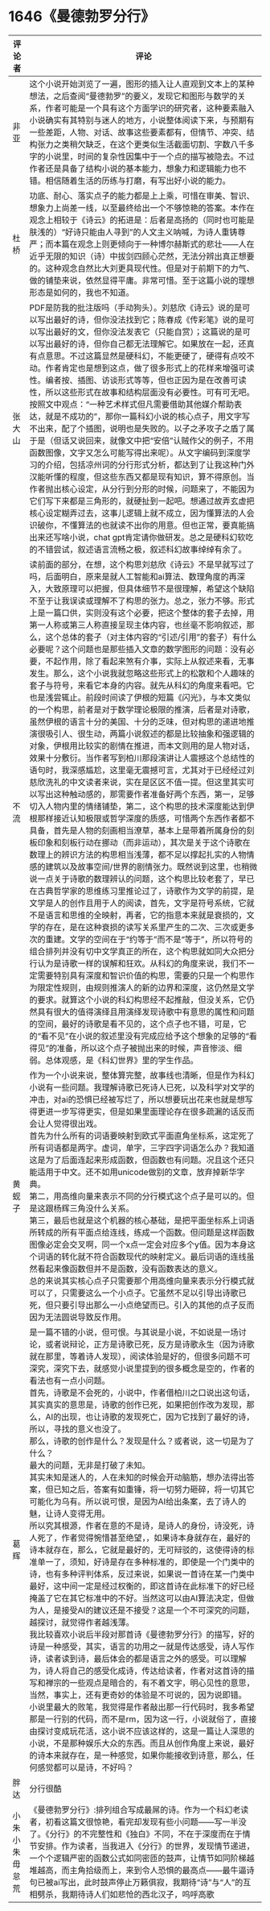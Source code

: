 # 1646《曼德勃罗分行》

评论者 | 评论 |
|---|---|
非亚|这个小说开始浏览了一遍，图形的插入让人直观到文本上的某种想法，之后查阅“曼德勃罗”的要义，发现它和图形与数学的关系，作者可能是一个具有这个方面学识的研究者，这种要素融入小说确实有其特别与迷人的地方，小说整体阅读下来，与预期有一些差距，人物、对话、故事这些要素都有，但情节、冲突、结构张力之类稍欠缺乏，在这个更类似生活截面切割、字数八千多字的小说里，时间的复杂性因集中于一个点的描写被隐去。不过作者还是具备了结构小说的基本能力，想象力和逻辑能力也不错。相信随着生活的历练与打磨，有写出好小说的能力。
杜桥|功底、耐心、落实点子的能力都是上上乘，可惜在审美、智识、想象力上尚差一线，以至最终给出一个不够惊艳的答案。本作在观念上相较于《诗云》的拓进是：后者是高扬的（同时也可能是肤浅的）“好诗只能由人寻到”的人文主义呐喊，为诗人重铸尊严；而本篇在观念上则更倾向于一种博尔赫斯式的悲壮——人在近乎无限的知识（诗）中拔剑四顾心茫然，无法分辨出真正想要的。这种观念自然比大刘更具现代性。但是对于前期下的力气、做的铺垫来说，依然显得平庸。非常可惜。至于这篇小说的理想形态是如何的，我也不知道。
张大山|PDF是防我的批注版吗（手动狗头）。刘慈欣《诗云》说的是可以写出最好的诗，但你没法找到它；陈春成《传彩笔》说的是可以写出最好的文，但你没法发表它（只能自赏）；这篇说的是可以写出最好的诗，但你自己都无法理解它。如果放在一起，还真有点意思。不过这篇显然是硬科幻，不能更硬了，硬得有点咬不动。作者肯定也是想到这点，做了很多形式上的花样来增强可读性。编者按、插图、访谈形式等等，但也正因为是在改善可读性，所以这些形式在故事和结构层面没有必要性。可有可无吧。按照文中观点：“一种艺术样式但凡需要借助其他媒介帮助表达，就是不成功的”，那你一篇科幻小说的核心点子，用文字写不出来，配了个插图，说明也是失败的。以子之矛攻子之盾了属于是（但话又说回来，就像文中把“安倍”认贼作父的例子，不用函数图像，文字又怎么可能写得出来呢）。从文字编码到深度学习的介绍，包括凉州词的分行形式分析，都达到了让我这种门外汉能听懂的程度，但这些东西又都是现有知识，算不得原创。当作者抛出核心设定，从分行到分形的时候，问题来了，不能因为它们写下来都是三角形的，就硬扯到一起吧。想通过故弄玄虚把核心设定糊弄过去，这事儿逻辑上就不成立，因为懂算法的人会识破你，不懂算法的也就读不出你的用意。但也正常，要真能搞出来还写啥小说，chat gpt肯定请你做研发。总之是硬科幻软吃的不错尝试，叙述语言流畅之极，叙述科幻故事绰绰有余了。
不流|读前面的部分，在想，这个构思刘慈欣《诗云》不是早就写过了吗，后面明白，原来是就人工智能和ai算法、数理角度的再深入，大致原理可以把握，但具体细节不是很理解，希望这个缺陷不至于让我误读或理解不了构思的张力。总之，张力不够。形式上是一篇口供，实则没有这个必要，把这个整体的套子去掉，用第一人称或第三人称直接呈现主体内容，也丝毫不影响叙述，那么，这个总体的套子（对主体内容的“引述/引用”的套子）有什么必要呢？这个问题也是那些插入文章的数学图形的问题：没有必要，不起作用，除了看起来煞有介事，实际上从叙述来看，无事发生。那么，这个小说我就忽略这些形式上的松散和个人趣味的套子与符号，来看它本身的内容。就先从科幻的角度来看吧。它也是浅尝辄止。前段时间读了伊根的短篇《闪光》，与本文类似的一个构思，前者是对于数学理论极限的推演，后者是对诗歌，虽然伊根的语言十分的美国、十分的乏味，但对构思的递进地推演很吸引人、很生动，两篇小说叙述的都是比较抽象和强逻辑的对象，伊根用比较实的剧情在推进，而本文则用的是人物对话，效果十分敷衍。当作者写到柏川那段演讲让人震撼这个总结性的语句时，我深感尴尬，这里毫无震撼可言，尤其对于已经经过刘慈欣洗礼的中文读者来说，实在是区区不值一提。但这里其实可以写出这种触动感的，那需要作者准备好两个东西，第一，足够切入人物内里的情绪铺垫，第二，这个构思的技术深度能达到伊根那样接近认知极限或哲学深度的质感，可惜两个东西作者都不具备，首先是人物的刻画相当潦草，基本上是带着所属身份的刻板印象和刻板行动在挪动（而非运动），其次是关于这个诗歌在数理上的辨识方法的构思相当浅薄，都不足以撑起扎实的人物情感的建筑以及故事空间/世界的剧情张力。既然说到这里，也稍微说一点关于诗歌的数理辨认的问题，这个构思比较老套了，早已在古典哲学家的思维练习里推论过了，诗歌作为文学的前提，是文学是人的创作且用于人的阅读，首先，文字是符号系统，它就不是语言和思维的全映射，再者，它的指意本来就是衰损的，文学的存在，是在这种衰损的读写关系里产生的二次、三次或更多次的重建。文学的空间在于“约等于”而不是“等于”，所以符号的组合排列并没有切中文学真正的所在，这个构思就如同大众把分行认为是诗歌一样的误解和狂欢。从科幻的角度来说，我们不一定需要特别具有深度和智识价值的构思，需要的只是一个构思作为限定性规则，由规则推演人的新的边界和深度，这仍然是文学的要求。就算这个小说的科幻构思经不起推敲，但没关系，它仍然具有很大的值得演绎且用演绎发现诗歌中有意思的属性和问题的空间，最好的诗歌是看不见的，这个点子也不错，可是，它的“看不见”在小说的叙述里没有完成应给予这个想象的足够的“看得见”的准备，所以这个点子被抛出来的时候，声音惨淡、细弱。总体观感，是《科幻世界》里的学生作品。
黄蚬子|作为一个小说来说，整体算完整，故事线也清晰，但是作为科幻小说有一些问题。我理解诗歌已死诗人已死，以及科学对文学的冲击，对ai的恐惧已经被写烂了，所以想要玩出花来也就是想写得更进一步写得更实，但是如果里面理论存在很多疏漏的话反而会让人觉得很出戏。 <br /> 首先为什么所有的词语要映射到欧式平面直角坐标系，这定死了所有词语都是两字。虚词，单字，三字四字词语怎么办？我知道这是为了后面连起来形成函数，但函数也有问题。况且这个还只能适用于中文。还不如用unicode做别的文章，放弃掉新华字典。 <br />第二，用高维向量来表示不同的分行模式这个点子是可以的。但是这跟杨辉三角没什么关系。 <br />第三，最后也就是这个机器的核心基础，是把平面坐标系上词语所转成的所有平面点给连线，练成一个函数。但问题是这样函数图像必定会交叉啊，同一个x点一定会对应多个y值。因为本身这个词语的转化就不符合函数现代的映射定义。最后词语的连线虽然看起来像函数但并不是函数，没有函数表达的意义。 <br />总的来说其实核心点子只需要那个用高维向量来表示分行模式就可以了，只需要这么一个小点子。它虽然不足以引导出诗歌已死，但只要引导出那么一小点绝望而已。引入的其他的点子反而因为无法圆说导致反作用。
葛辉|是一篇不错的小说，但可恨。与其说是小说，不如说是一场讨论，或者说辩论，正方是诗歌已死，反方是诗歌永生（因为诗歌就在那里，等着诗人发现），阅读体验是好的，但很多问题不可深究，深究下去，就感觉小说里提到的很多概念是空的，作者的看法也有一点小问题。<br /> 首先，诗歌是不会死的，小说中，作者借柏川之口说出这句话，其实真实的意思是，诗歌的创作已死，如果把创作改为发现，那么，AI的出现，也让诗歌的发现死亡，因为它找到了最好的诗，所以，寻找的意义也没了。 <br />那么，诗歌的创作是什么？发现是什么？或者说，这一切是为了什么？ <br /> 最大的问题，无非是打破了未知。<br />其实未知是迷人的，人在未知的时候会开动脑筋，想办法得出答案，但已知之后，答案有如重锤，将一切努力砸碎，将一切其它可能化为乌有。所以说可恨，是因为AI给出条案，去了诗人的魅，让诗人变得无用。<br />所以究其根源，作者在意的不是诗，是诗人的身份，诗没死，诗人死了，作者觉得惋惜甚至绝望，，如果诗本身就存在，最好的诗本就存在，那么，它就是最好的，无可辩驳的，这使得诗的标准单一了，须知，好诗是存在多种标准的，即使是一个门类中的诗，也有多种评判体系，反过来说，如果说一首诗在某一门类中最好，这中间一定是经过权衡的，即这首诗在此标准下的好已经掩盖了它在其它标准中的不好。当然这可以由AI算法决定，但做为人，是接受AI的建议还是不接受？这是一个不可深究的问题，越探讨，就觉得作者越浅薄。<br />我比较喜欢小说后半段对那首诗《曼德勃罗分行》的描写，好的诗是一种感受，其实，语言的功用之一就是传达感受，诗人写作诗，读者读到诗，最后体会的都是语言之外的感受。可以理解为，诗人将自己的感受化成诗，传达给读者，作者对这首诗的描写和禅宗的一些观点是暗合的，有不着文字，明心见性的意思，当然，事实上，还有更奇妙的体验是不可说的，因为说即错。<br />小说里最大的败笔，我觉得是作者敲出那一行代码时，我多希望那是一行别的代码，而不是rm，因为这一行，小说就俗了，直接由探讨变成玩花活，这小说不应该这样的，这是一篇让人深思的小说，不是那种娱乐大众的东西。而且从创作角度上来说，最好的诗本来就存在，是一种感觉，如果你能接收到诗意，那么，任何感觉都可以是诗，不好吗？
胖达|分行很酷
小朱小朱毋怠荒|《曼德勃罗分行》:排列组合写成最屌的诗。作为一个科幻老读者，初看这篇文很惊艳，看完却发现有些小问题——写一半没了。《分行》的不完整性和《独白》不同，不在于深度而在于情节安排。作为读者，当我进入《分行》的世界，发现情节递进，一个个逻辑严密的函数公式如同密匝的鼓声，让情节如同阶梯越堆越高，而主角拾级而上，来到令人恐惧的最高点——最牛逼诗句已被ai写出，此时鼓声停止万籁俱寂，我期待“诗”与“人”的互相劈杀，我期待诗人们如悲怆的西北汉子，呜呼高歌
